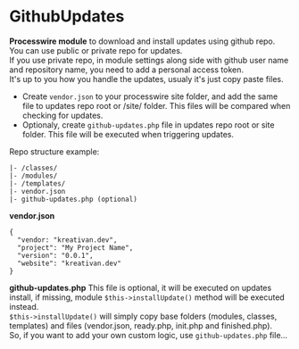 # GithubUpdates

**Processwire module** to download and install updates using github repo.   
You can use public or private repo for updates.    
If you use private repo, in module settings along side with github user name and repository name, you need to add a personal access token.    
It's up to you how you handle the updates, usualy it's just copy paste files.

* Create `vendor.json` to your processwire site folder, and add the same file to updates repo root or /site/ folder. This files will be compared when checking for updates.
* Optionaly, create `github-updates.php` file in updates repo root or site folder. This file will be executed when triggering updates.


Repo structure example:
```
|- /classes/
|- /modules/
|- /templates/
|- vendor.json
|- github-updates.php (optional)
```

**vendor.json**
```
{
  "vendor: "kreativan.dev",
  "project": "My Project Name",
  "version": "0.0.1",
  "website": "kreativan.dev"
}
```

**github-updates.php**
This file is optional, it will be executed on updates install, if missing, module `$this->installUpdate()` method will be executed instead.    
`$this->installUpdate()` will simply copy base folders (modules, classes, templates) and files (vendor.json, ready.php, init.php and finished.php).     
So, if you want to add your own custom logic, use `github-updates.php` file...

